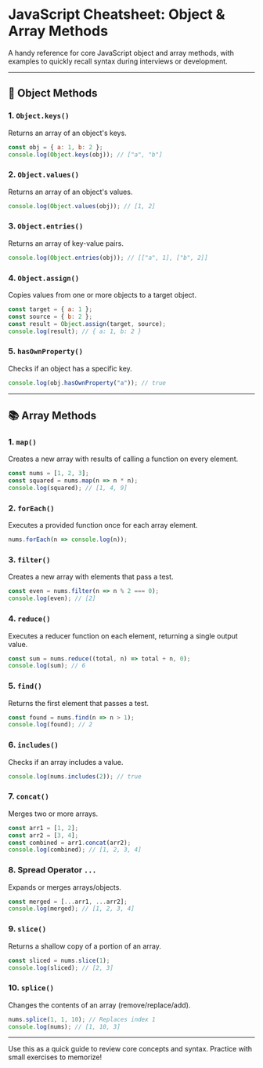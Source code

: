 # JavaScript Cheatsheet: Object & Array Methods

A handy reference for core JavaScript object and array methods, with examples to quickly recall syntax during interviews or development.

---

## 🧩 Object Methods

### 1. `Object.keys()`

Returns an array of an object's keys.

```js
const obj = { a: 1, b: 2 };
console.log(Object.keys(obj)); // ["a", "b"]
```

### 2. `Object.values()`

Returns an array of an object's values.

```js
console.log(Object.values(obj)); // [1, 2]
```

### 3. `Object.entries()`

Returns an array of key-value pairs.

```js
console.log(Object.entries(obj)); // [["a", 1], ["b", 2]]
```

### 4. `Object.assign()`

Copies values from one or more objects to a target object.

```js
const target = { a: 1 };
const source = { b: 2 };
const result = Object.assign(target, source);
console.log(result); // { a: 1, b: 2 }
```

### 5. `hasOwnProperty()`

Checks if an object has a specific key.

```js
console.log(obj.hasOwnProperty("a")); // true
```

---

## 📚 Array Methods

### 1. `map()`

Creates a new array with results of calling a function on every element.

```js
const nums = [1, 2, 3];
const squared = nums.map(n => n * n);
console.log(squared); // [1, 4, 9]
```

### 2. `forEach()`

Executes a provided function once for each array element.

```js
nums.forEach(n => console.log(n));
```

### 3. `filter()`

Creates a new array with elements that pass a test.

```js
const even = nums.filter(n => n % 2 === 0);
console.log(even); // [2]
```

### 4. `reduce()`

Executes a reducer function on each element, returning a single output value.

```js
const sum = nums.reduce((total, n) => total + n, 0);
console.log(sum); // 6
```

### 5. `find()`

Returns the first element that passes a test.

```js
const found = nums.find(n => n > 1);
console.log(found); // 2
```

### 6. `includes()`

Checks if an array includes a value.

```js
console.log(nums.includes(2)); // true
```

### 7. `concat()`

Merges two or more arrays.

```js
const arr1 = [1, 2];
const arr2 = [3, 4];
const combined = arr1.concat(arr2);
console.log(combined); // [1, 2, 3, 4]
```

### 8. Spread Operator `...`

Expands or merges arrays/objects.

```js
const merged = [...arr1, ...arr2];
console.log(merged); // [1, 2, 3, 4]
```

### 9. `slice()`

Returns a shallow copy of a portion of an array.

```js
const sliced = nums.slice(1);
console.log(sliced); // [2, 3]
```

### 10. `splice()`

Changes the contents of an array (remove/replace/add).

```js
nums.splice(1, 1, 10); // Replaces index 1
console.log(nums); // [1, 10, 3]
```

---

Use this as a quick guide to review core concepts and syntax. Practice with small exercises to memorize!
